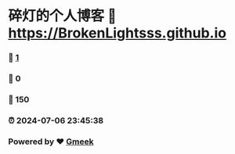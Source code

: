 # 碎灯的个人博客 :link: https://BrokenLightsss.github.io 
### :page_facing_up: [1](https://BrokenLightsss.github.io/tag.html) 
### :speech_balloon: 0 
### :hibiscus: 150 
### :alarm_clock: 2024-07-06 23:45:38 
### Powered by :heart: [Gmeek](https://github.com/Meekdai/Gmeek)
